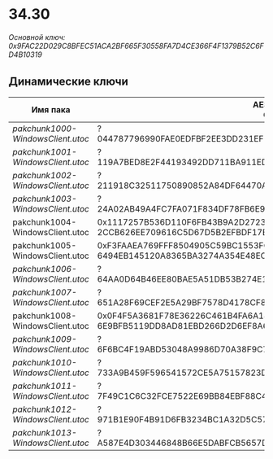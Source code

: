 # 34.30

###### Основной ключ: 0x9FAC22D029C8BFEC51ACA2BF665F30558FA7D4CE366F4F1379B52C6FD4B10319

## Динамические ключи

| Имя пака                          | AES Ключ</br>GUID                                                                                       | HiRes Текстуры |
|-----------------------------------|---------------------------------------------------------------------------------------------------------|----------------|
| *pakchunk1000-WindowsClient.utoc* | ?</br>044787796990FAE0EDFBF2EE3DD231EF 																  | ❌             |
| *pakchunk1001-WindowsClient.utoc* | ?</br>119A7BED8E2F44193492DD711BA911ED 																  | ✔️             |
| *pakchunk1002-WindowsClient.utoc* | ?</br>211918C32511750890852A84DF64470A 																  | ❌             |
| *pakchunk1003-WindowsClient.utoc* | ?</br>24A02AB49A4FC7FA071F834DF78FB6E9 																  | ❌             |
| pakchunk1004-WindowsClient.utoc   | 0x1117257B536D110F6FB43B9A2D2723D3651C7A9091704DAA174B756ADC239DE4</br>2CCB626EE709616C5D67D5B2EFBDF17E | ❌             |
| pakchunk1005-WindowsClient.utoc   | 0xF3FAAEA769FFF8504905C59BC1553FCA1891C7A0AA86210AC3059B1AFCA4FDF4</br>6494EB145120A8365BA3274A354E48EC | ✔️             |
| *pakchunk1006-WindowsClient.utoc* | ?</br>64AA0D64B46EE80BAE5A51DB53B274E1 																  | ✔️             |
| *pakchunk1007-WindowsClient.utoc* | ?</br>651A28F69CEF2E5A29BF7578D4178CF8 																  | ✔️             |
| pakchunk1008-WindowsClient.utoc   | 0x0F4F5A3681F78E36226C461B4FA6A187A0D51C5E3B317425B39DAE566E95187A</br>6E9BFB5119DD8AD81EBD266D2D6EF8A6 | ✔️             |
| *pakchunk1009-WindowsClient.utoc* | ?</br>6F6BC4F19ABD53048A9986D70A38F9C7 																  | ❌             |
| *pakchunk1010-WindowsClient.utoc* | ?</br>733A9B459F596541572CE5A75157823D 																  | ❌             |
| *pakchunk1011-WindowsClient.utoc* | ?</br>7F49C1C6C32FCE7522E69BB84EBF88C4 																  | ❌             |
| *pakchunk1012-WindowsClient.utoc* | ?</br>971B1E90F4B91D6FB3234BC1A32D5C57 																  | ❌             |
| *pakchunk1013-WindowsClient.utoc* | ?</br>A587E4D303446848B66E5DABFCB5657D 																  | ❌             |
